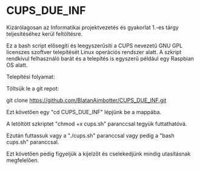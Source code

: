 # CUPS_DUE_INF
Kizárólagosan az Informatikai projektvezetés és gyakorlat 1.-es tárgy teljesítéséhez kerül feltöltésre.


Ez a bash script elősegíti és leegyszerűsíti a CUPS nevezetű GNU GPL licenszes szoftver telepítését Linux operációs rendszer alatt.
A szkript rendkívul felhasználó barát és a telepítés is egyszerű például egy Raspbian OS alatt. 

Telepítési folyamat:

Töltsük le a git repot:

git clone https://github.com/BlatanAimbotter/CUPS_DUE_INF.git

Ezt követően egy "cd CUPS_DUE_INF" lépjünk be a mappába.

A letöltött szkriptet "chmod +x cups.sh" paranccsal tegyük futtathatóvá.

Ezután futtassuk vagy a "./cups.sh" paranccsal vagy pedig a "bash cups.sh" paranccsal.

Ezt követően pedig figyeljük a kijelzőt és cselekedjünk mindig utasításnak megfelelően.

